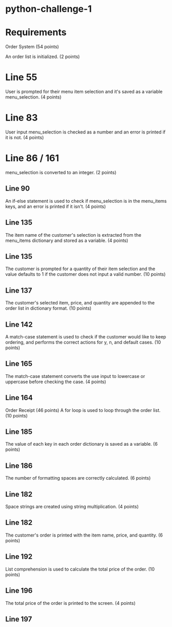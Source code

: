 # python-challenge-1
# Requirements
Order System (54 points)

 An order list is initialized. (2 points)
# Line 55

User is prompted for their menu item selection and it's saved as a variable menu_selection. (4 points)
# Line 83

User input menu_selection is checked as a number and an error is printed if it is not. (4 points)
# Line 86 / 161

menu_selection is converted to an integer. (2 points)
## Line 90

An if-else statement is used to check if menu_selection is in the menu_items keys, and an error is printed if it isn't. (4 points)
## Line 135

The item name of the customer's selection is extracted from the menu_items dictionary and stored as a variable. (4 points)
## Line 135

The customer is prompted for a quantity of their item selection and the value defaults to 1 if the customer does not input a valid number. (10 points)
## Line 137

The customer's selected item, price, and quantity are appended to the order list in dictionary format. (10 points)
## Line 142

A match-case statement is used to check if the customer would like to keep ordering, and performs the correct actions for y, n, and default cases. (10 points)
## Line 165

The match-case statement converts the use input to lowercase or uppercase before checking the case. (4 points)
## Line 164

Order Receipt (46 points)
A for loop is used to loop through the order list. (10 points)

## Line 185
The value of each key in each order dictionary is saved as a variable. (6 points)

## Line 186
The number of formatting spaces are correctly calculated. (6 points)

## Line 182
Space strings are created using string multiplication. (4 points)

## Line 182
The customer's order is printed with the item name, price, and quantity. (6 points)

## Line 192
List comprehension is used to calculate the total price of the order. (10 points)

## Line 196
The total price of the order is printed to the screen. (4 points)
## Line 197
